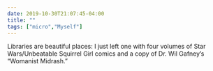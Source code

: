 ```yaml
---
date: 2019-10-30T21:07:45-04:00
title: ""
tags: ["micro","Myself"]
---
```

Libraries are beautiful places: I just left one with four volumes of Star Wars/Unbeatable Squirrel Girl comics and a copy of Dr. Wil Gafney’s “Womanist Midrash.”

